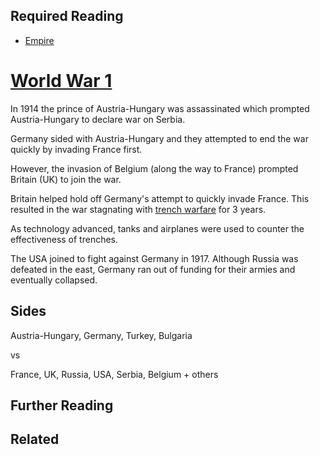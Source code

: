 ## Required Reading
- [Empire](https://github.com/robs898/bongo/blob/master/Empire.md)

# [World War 1](https://github.com/robs898/bongo/blob/master/WW1.md)
In 1914 the prince of Austria-Hungary was assassinated which prompted Austria-Hungary to declare war on Serbia.

Germany sided with Austria-Hungary and they attempted to end the war quickly by invading France first.

However, the invasion of Belgium (along the way to France) prompted Britain (UK) to join the war.

Britain helped hold off Germany's attempt to quickly invade France. This resulted in the war stagnating with [trench warfare](https://github.com/robs898/bongo/blob/master/TrenchWarfare.md) for 3 years.

As technology advanced, tanks and airplanes were used to counter the effectiveness of trenches.

The USA joined to fight against Germany in 1917. Although Russia was defeated in the east, Germany ran out of funding for their armies and eventually collapsed.

## Sides
Austria-Hungary, Germany, Turkey, Bulgaria

vs

France, UK, Russia, USA, Serbia, Belgium + others

## Further Reading

## Related

